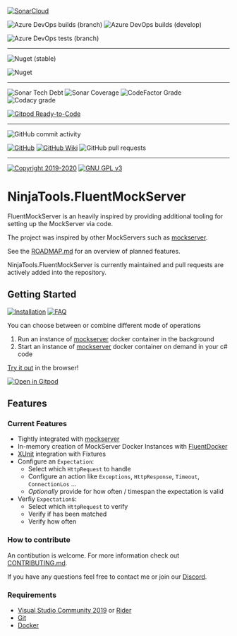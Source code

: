 [![SonarCloud](https://sonarcloud.io/images/project_badges/sonarcloud-black.svg)](https://sonarcloud.io/dashboard?id=alex-held_NinjaTools.FluentMockServer)

![Azure DevOps builds (branch)](https://img.shields.io/azure-devops/build/alex-held/1f2ebed6-22af-4c25-93d3-fb706aa677ca/5/master?label=master&logo=git&style=for-the-badge)
![Azure DevOps builds (develop)](https://img.shields.io/azure-devops/build/alex-held/1f2ebed6-22af-4c25-93d3-fb706aa677ca/5/develop?label=develop&logo=git&style=for-the-badge)

![Azure DevOps tests (branch)](https://img.shields.io/azure-devops/tests/alex-held/NinjaTools.FluentMockServer/4/develop?logo=azure-pipelines&logoColor=white&style=for-the-badge)

---

![Nuget (stable)](https://img.shields.io/nuget/v/NinjaTools.FluentMockServer?label=stable&logo=nuget&style=for-the-badge)

![Nuget](https://img.shields.io/nuget/vpre/NinjaTools.FluentMockServer?label=Prerelease&logo=nuget&style=for-the-badge)

---

![Sonar Tech Debt](https://img.shields.io/sonar/tech_debt/alex-held_NinjaTools.FluentMockServer?server=https%3A%2F%2Fsonarcloud.io&logo=sonarcloud&style=for-the-badge)
![Sonar Coverage](https://img.shields.io/sonar/coverage/alex-held_NinjaTools.FluentMockServer?server=https%3A%2F%2Fsonarcloud.io&logo=sonarcloud&style=for-the-badge)
![CodeFactor Grade](https://img.shields.io/codefactor/grade/github/alex-held/NinjaTools.FluentMockServer?logo=codefactor&style=for-the-badge)
![Codacy grade](https://img.shields.io/codacy/grade/e0e21ac86f80480d8a806b98acb57b0f?color=brightgreen&logo=codacy&style=for-the-badge)


[![Gitpod Ready-to-Code](https://img.shields.io/badge/gitpod-Ready%20to%20code-blue?logo=gitpod&style=for-the-badge)](https://gitpod.io/#https://github.com/alex-held/NinjaTools.FluentMockServer)

---
![GitHub commit activity](https://img.shields.io/github/commit-activity/m/alex-held/NinjaTools.FluentMockServer?logo=when-i-work&style=for-the-badge&logoColor=white)


[![GitHub](https://img.shields.io/badge/github-issues-red.svg?maxAge=60&style=for-the-badge)](https://github.com/alex-held/NinjaTools.FluentMockServer/issues)
[![GitHub Wiki](https://img.shields.io/badge/github-wiki-181717.svg?maxAge=60&style=for-the-badge)](https://github.com/alex-held/NinjaTools.FluentMockServer)
![GitHub pull requests](https://img.shields.io/github/issues-pr/alex-held/NinjaTools.FluentMockServer?logo=GitHub&style=for-the-badge)

---

[![Copyright 2019-2020](https://img.shields.io/badge/copyright-2019-blue.svg?maxAge=60&style=for-the-badge)](https://github.com/alex-held/FluentMockServer)
[![GNU GPL v3](https://img.shields.io/badge/license-GNU%20GPL%20v3-blue.svg?maxAge=60&style=for-the-badge)](http://www.gnu.org/licenses/gpl.html)


# NinjaTools.FluentMockServer

FluentMockServer is an heavily inspired by providing additional tooling for
setting up the MockServer via code.

The project was inspired by other MockServers such as
[mockserver](https://github.com/jamesdbloom/mockservice).

See the [ROADMAP.md](https://github.com/alex-held/NinjaTools.FluentMockServer/blob/master/ROADMAP.md) for an overview of planned features.

NinjaTools.FluentMockServer is currently maintained and pull requests are actively added into the repository.


## Getting Started

[![Installation](https://img.shields.io/badge/wiki-installation-brightgreen.svg?maxAge=60&style=for-the-badge)](https://github.com/alex-held/NinjaTools.FluentMockServer/wiki/Installation)
[![FAQ](https://img.shields.io/badge/wiki-FAQ-BF55EC.svg?maxAge=60&style=for-the-badge)](https://github.com/alex-held/NinjaTools.FluentMockServer/wiki/FAQ)

You can choose between or combine different mode of operations

1. Run an instance of
   [mockserver](https://hub.docker.com/r/jamesdbloom/mockserver) docker
   container in the background
2. Start an instance of
   [mockserver](https://hub.docker.com/r/jamesdbloom/mockserver) docker
   container on demand in your c# code

[Try it out](https://gitpod.io/#https://github.com/alex-held/NinjaTools.FluentMockServer)
in the browser!

[![Open in Gitpod](https://gitpod.io/button/open-in-gitpod.svg)](https://gitpod.io/#https://github.com/alex-held/NinjaTools.FluentMockServer)


## Features

### Current Features

- Tightly integrated with
  [mockserver](https://github.com/jamesdbloom/mockservice)
- In-memory creation of MockServer Docker Instances with
  [FluentDocker](https://github.com/mariotoffia/FluentDocker)
- [XUnit](https://github.com/xunit/xunit) integration with Fixtures
- Configure an `Expectation`:
  - Select which `HttpRequest` to handle
  - Configure an action like `Exceptions`, `HttpResponse`, `Timeout`,
    `ConnectionLos` ...
  - _Optionally_ provide for how often / timespan the expectation is valid
- Verfiy `Expectation`s:
  - Select which `HttpRequest` to verify
  - Verify if has been matched
  - Verify how often

### How to contribute

An contibution is welcome. For more information check out [CONTRIBUTING.md](https://github.com/alex-held/NinjaTools.FluentMockServer/blob/master/CONTRIBUTING.md).

If you have any questions feel free to contact me or join our [Discord](https://discord.gg/NHSgRyx).

### Requirements

- [Visual Studio Community 2019](https://www.visualstudio.com/vs/community/) or
  [Rider](http://www.jetbrains.com/rider/)
- [Git](https://git-scm.com/downloads)
- [Docker](https://docker.com)

